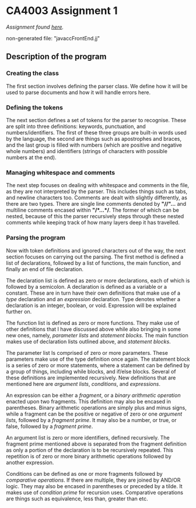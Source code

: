 # CA4003 Assignment 1

_Assignment found [here]( https://www.computing.dcu.ie/~davids/courses/CA4003/CA4003_assign.html#assignment_1 )._

non-generated file: "javaccFrontEnd.jj"



## Description of the program



### Creating the class

The first section involves defining the parser class. We define how it will be used to parse documents and how it will handle errors here.



### Defining the tokens

The next section defines a set of tokens for the parser to recognise. These are split into three definitions: keywords, punctuation, and numbers/identifiers. The first of these three groups are built-in words used by the language, the second are things such as apostrophes and braces, and the last group is filled with numbers (which are positive and negative whole numbers) and identifiers (strings of characters with possible numbers at the end).



### Managing whitespace and comments

The next step focuses on dealing with whitespace and comments in the file, as they are not interpreted by the parser. This includes things such as tabs, and newline characters too. Comments are dealt with slightly differently, as there are two types. There are single line comments denoted by __"//"...__ and multiline comments encased within __"/\*...\*/__. The former of which can be nested, because of this the parser recursively steps through these nested comments while keeping track of how many layers deep it has travelled.



### Parsing the program

Now with token definitions and ignored characters out of the way, the next section focuses on carrying out the parsing. The first method is defined a list of declarations, followed by a list of functions, the main function, and finally an end of file declaration.

The declaration list is defined as zero or more declarations, each of which is followed by a semicolon. A declaration is defined as a variable or a constant. These are in turn have their own definitions that make use of a _type_ declaration and an _expression_ declaration. Type denotes whether a declaration is an integer, boolean, or void. Expression will be explained further on.

The function list is defined as zero or more functions. They make use of other definitions that I have discussed above while also bringing in some new ones, namely, _parameter lists_ and _statement blocks_. The main function makes use of declaration lists outlined above, and _statement blocks_.

The parameter list Is comprised of zero or more parameters. These parameters make use of the type definition once again. The statement block is a series of zero or more statements, where a statement can be defined by a group of things, including while blocks, and if/else blocks. Several of these definitions are implemented recursively. New definitions that are mentioned here are _argument lists_, _conditions_, and _expressions_.

An expression can be either a _fragment_, or a _binary arithmetic operation_ enacted upon two fragments. This definition may also be encased in parentheses. Binary arithmetic operations are simply plus and minus signs, while a fragment can be the positive or negative of zero or one _argument lists_, followed by a _fragment prime_. It may also be a number, or true, or false, followed by a _fragment prime_.

An argument list is zero or more identifiers, defined recursively. The fragment prime mentioned above is separated from the fragment definition as only a portion of the declaration is to be recursively repeated. This repetition is of zero or more binary arithmetic operations followed by another expression.

Conditions can be defined as one or more fragments followed by _comparative operations_. If there are multiple, they are joined by AND/OR logic. They may also be encased in parentheses or preceded by a tilde. It makes use of _condition prime_ for recursion uses. Comparative operations are things such as equivalence, less than, greater than etc.

